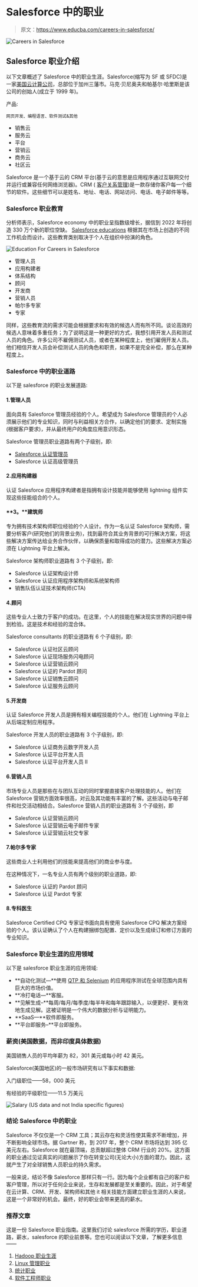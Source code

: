 # Salesforce 中的职业

> 原文：<https://www.educba.com/careers-in-salesforce/>

![Careers in Salesforce](img/ec4f484fe0d911f548dd19657152e84e.png)



## Salesforce 职业介绍

以下文章概述了 Salesforce 中的职业生涯。Salesforce(缩写为 SF 或 SFDC)是一家[美国云计算公司](https://www.educba.com/cloud-computing-companies/)，总部位于加州三藩市。马克·贝尼奥夫和帕基尔·哈里斯是该公司的创始人(成立于 1999 年)。

产品:

<small>网页开发、编程语言、软件测试&其他</small>

*   销售云
*   服务云
*   平台
*   营销云
*   商务云
*   社区云

Salesforce 是一个基于云的 CRM 平台(基于云的意思是应用程序通过互联网交付并运行或兼容任何网络浏览器)。CRM ( [客户关系管理](https://www.educba.com/customer-relationship-management-tools/))是一款存储你客户每一个细节的软件。这些细节可以是姓名、地址、电话、网站访问、电话、电子邮件等等。

### Salesforce 职业教育

分析师表示，Salesforce economy 中的职业呈指数级增长，据信到 2022 年将创造 330 万个新的职位空缺。 [Salesforce educations](https://www.educba.com/what-is-salesforce-technology/) 根据其在市场上创造的不同工作机会而设计。这些教育类别取决于个人在组织中扮演的角色。

![Education For Careers in Salesforce](img/463035e203f69dfc6088802d42be6447.png)



*   管理人员
*   应用构建者
*   体系结构
*   顾问
*   开发商
*   营销人员
*   帕尔多专家
*   专家

同样，这些教育流的需求可能会根据要求和有效的候选人而有所不同。谈论高效的候选人意味着多重任务；为了说明这是一种更好的方式，我想引用开发人员和测试人员的角色。许多公司不雇佣测试人员，或者在某种程度上，他们雇佣开发人员。他们相信开发人员会补偿测试人员的角色和职责，如果不是完全补偿，那么在某种程度上。

### Salesforce 中的职业道路

以下是 salesforce 的职业发展道路:

#### 1.管理人员

面向具有 Salesforce 管理员经验的个人。希望成为 Salesforce 管理员的个人必须展示他们的专业知识，同时与利益相关方合作，以确定他们的要求、定制实施(根据客户要求)，并从最终用户的角度应用意识形态。

Salesforce 管理员职业道路有两个子级别，即:

*   [Salesforce 认证管理员](https://www.educba.com/certified-salesforce-admin/)
*   Salesforce 认证高级管理员

#### 2.应用构建器

认证 Salesforce 应用程序构建者是指拥有设计技能并能够使用 lightning 组件实现这些技能组合的个人。

#### **3。**建筑师

专为拥有技术架构师职位经验的个人设计。作为一名认证 Salesforce 架构师，需要分析客户(研究他们的背景业务)，找到最符合其业务背景的可行解决方案，将这些解决方案传达给业务合作伙伴，以确保质量和取得成功的潜力。这些解决方案必须在 Lightning 平台上解决。

Salesforce 架构师职业道路有 3 个子级别，即:

*   Salesforce 认证架构设计师
*   Salesforce 认证应用程序架构师和系统架构师
*   销售队伍认证技术架构师(CTA)

#### 4.顾问

这些专业人士致力于客户的成功。在这里，个人的技能在解决现实世界的问题中得到检验。这是技术和经验的混合体。

Salesforce consultants 的职业道路有 6 个子级别，即:

*   Salesforce 认证社区云顾问
*   Salesforce 认证现场服务闪电顾问
*   Salesforce 认证营销云顾问
*   Salesforce 认证的 Pardot 顾问
*   Salesforce 认证销售云顾问
*   Salesforce 认证服务云顾问

#### 5.开发商

认证 Salesforce 开发人员是拥有相关编程技能的个人。他们在 Lightning 平台上从后端定制应用程序。

Salesforce 开发人员的职业道路有 3 个子级别，即:

*   Salesforce 认证商务云数字开发人员
*   Salesforce 认证平台开发人员
*   Salesforce 认证平台开发人员 II

#### 6.营销人员

市场专业人员是那些在与团队互动的同时掌握直接客户处理技能的人。他们在 Salesforce 营销方面效率很高，对云及其功能有丰富的了解。这些活动与电子邮件和社交活动相结合。Salesforce 营销人员的职业道路有 3 个子级别，即

*   Salesforce 认证营销云顾问
*   Salesforce 认证营销云电子邮件专家
*   Salesforce 认证营销云社交专家

#### 7.帕尔多专家

这些商业人士利用他们的技能来提高他们的商业参与度。

在这种情况下，一名专业人员有两个级别的职业道路，即:

*   Salesforce 认证的 Pardot 顾问
*   Salesforce 认证 Pardot 专家

#### 8.专科医生

Salesforce Certified CPQ 专家证书面向具有使用 Salesforce CPQ 解决方案经验的个人。该认证确认了个人在构建捆绑包配置、定价以及生成续订和修订方面的专业知识。

### Salesforce 职业生涯的应用领域

以下是 salesforce 职业生涯的应用领域:

*   **自动化测试—**使用 [QTP 和 Selenium](https://www.educba.com/selenium-vs-qtp/) 的应用程序测试在全球范围内具有巨大的市场价值。
*   **冷打电话—**客服。
*   **见解生成–**每周/每月/每季度/每半年和每年跟踪输入，以便更好、更有效地生成见解。这被证明是一个伟大的数据分析与证明能力。
*   **SaaS—**软件即服务。
*   **平台即服务–**平台即服务。

### 薪资(美国数据，而非印度具体数据)

美国销售人员的平均年薪为 82，301 美元或每小时 42 美元。

Salesforce(美国地区)的一般市场研究有以下事实和数据:

入门级职位——58，000 美元

有经验的平级职位——11.5 万美元

![Salary (US data and not India specific figures)](img/af90dfd19bb6dd44683a3e6e4e0e3449.png)



### 结论 Salesforce 中的职业

Salesforce 不仅仅是一个 CRM 工具；其云存在和灵活性使其需求不断增加，并不断影响全球市场。据 Gartner 称，到 2017 年，整个 CRM 市场将达到 395 亿美元左右。Salesforce 就在最顶端，总贡献超过整体 CRM 行业的 20%。这方面的职业通过见证真实的问题展示了你在转变公司(无论大小)方面的潜力。因此，这就产生了对全球销售人员职业的持久需求。

一般来说，结论不像 Salesforce 那样只有一行。因为每个企业都有自己的客户和客户管理，所以对于任何企业来说，生存和发展都是至关重要的。因此，对于希望在云计算、CRM、开发、架构师和其他 it 相关技能方面建立职业生涯的人来说，这是一个非常好的机会。最终，好的职业会带来更高的薪水。

### 推荐文章

这是一份 Salesforce 职业指南。这里我们讨论 salesforce 所需的学历，职业道路，薪水，salesforce 的职业前景等。您也可以阅读以下文章，了解更多信息——

1.  [Hadoop 职业生涯](https://www.educba.com/career-in-hadoop/)
2.  [Linux 管理职业](https://www.educba.com/careers-in-linux-administration/)
3.  [统计职业](https://www.educba.com/careers-in-statistics/)
4.  [软件工程师职业](https://www.educba.com/careers-as-a-software-engineer/)





